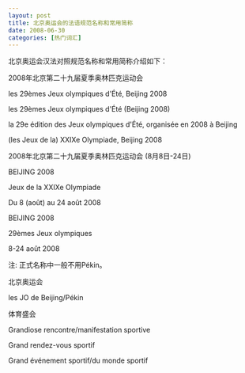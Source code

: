 ```yaml
---
layout: post
title: 北京奥运会的法语规范名称和常用简称
date: 2008-06-30
categories: [热门词汇]  
---
```


北京奥运会汉法对照规范名称和常用简称介绍如下：

2008年北京第二十九届夏季奥林匹克运动会

les 29èmes Jeux olympiques d'Été, Beijing 2008

les 29èmes Jeux olympiques d'Été (Beijing 2008)

la 29e édition des Jeux olympiques d'Été, organisée en 2008 à Beijing

(les Jeux de la) XXIXe Olympiade, Beijing 2008

2008年北京第二十九届夏季奥林匹克运动会 (8月8日-24日)

BEIJING 2008

Jeux de la XXIXe Olympiade

Du 8 (août) au 24 août 2008

BEIJING 2008

29èmes Jeux olympiques

8-24 août 2008

注: 正式名称中一般不用Pékin。

北京奥运会

les JO de Beijing/Pékin

体育盛会

Grandiose rencontre/manifestation sportive

Grand rendez-vous sportif

Grand événement sportif/du monde sportif

